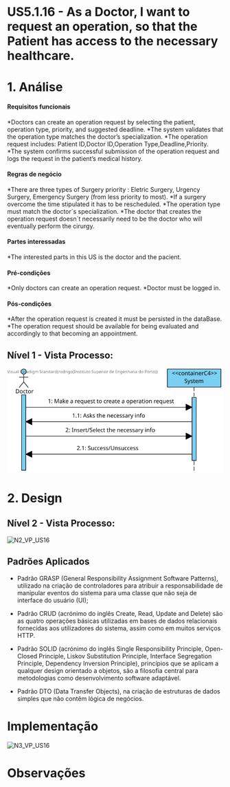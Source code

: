 # US5.1.16 - As a Doctor, I want to request an operation, so that the Patient has access to the necessary healthcare.

# 1. Análise

#### Requisitos funcionais

*Doctors can create an operation request by selecting the patient, operation type, priority, and suggested deadline.
*The system validates that the operation type matches the doctor’s specialization.
*The operation request includes: Patient ID,Doctor ID,Operation Type,Deadline,Priority.
*The system confirms successful submission of the operation request and logs the request in the patient’s medical history.



#### Regras de negócio

*There are three types of Surgery priority : Eletric Surgery, Urgency Surgery, Emergency Surgery (from less priority to most).
*If a surgery overcome the time stipulated it has to be rescheduled.
*The operation type must match the doctor`s specialization.
*The doctor that creates the operation request doesn´t  necessarily need to be the doctor who will eventually perform the cirurgy.

#### Partes interessadas

*The interested parts in this US is the doctor and the pacient.

#### Pré-condições

*Only doctors can create an operation request.
*Doctor must be logged in.
 
#### Pós-condições

*After the operation request is created it must be persisted in the dataBase.
*The operation request should be available for being evaluated and accordingly to that becoming an appointment.  

## Nível 1 - Vista Processo:
![N1_VP_US16](docs/Sprint_1/US_5.1.16/L1/L1view.svg)


# 2. Design

## Nível 2 - Vista Processo:
![N2_VP_US16](docs/Sprint1/US_5.1.16/L2/L2view.svg)

##  Padrões Aplicados

* Padrão GRASP (General Responsibility Assignment Software Patterns), utilizado na criação de controladores para atribuir a responsabilidade de manipular eventos do sistema para uma classe que não seja de interface do usuário (UI);

* Padrão CRUD (acrónimo do inglês Create, Read, Update and Delete) são as quatro operações básicas utilizadas em bases de dados relacionais fornecidas aos utilizadores do sistema, assim como em muitos serviços HTTP.

* Padrão SOLID (acrónimo do inglês Single Responsibility Principle, Open-Closed Principle, Liskov Substitution Principle, Interface Segregation Principle, Dependency Inversion Principle), princípios que se aplicam a qualquer design orientado a objetos, são a filosofia central para metodologias como desenvolvimento software adaptável.

* Padrão DTO (Data Transfer Objects), na criação de estruturas de dados simples que não contêm lógica de negócios.


# Implementação
![N3_VP_US16](docs/Sprint1/US_5.1.16/L3/L3view.svg)

# Observações
